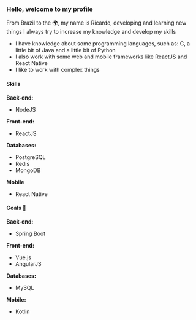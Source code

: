 <!--
**RicardoBrasileiro/RicardoBrasileiro** is a ✨ _special_ ✨ repository because its `README.md` (this file) appears on your GitHub profile.
-->

<h3>Hello, welcome to my profile</h3>
<p>From Brazil to the 🌍, my name is Ricardo, developing and learning new things I always try to increase my knowledge and develop my skills</p>

- I have knowledge about some programming languages, such as: C, a little bit of Java and a little bit of Python
- I also work with some web and mobile frameworks like ReactJS and React Native
- I like to work with complex things

<h4>Skills</h4>

<strong>Back-end:</strong>

- NodeJS

<strong>Front-end:</strong>

- ReactJS

<strong>Databases:</strong>

- PostgreSQL
- Redis
- MongoDB

<strong>Mobile</strong>

- React Native

<h4>Goals 🎯</h4>

<strong>Back-end:</strong>

- Spring Boot

<strong>Front-end:</strong>

- Vue.js
- AngularJS

<strong>Databases:</strong>

- MySQL

<strong>Mobile:</strong>

- Kotlin
